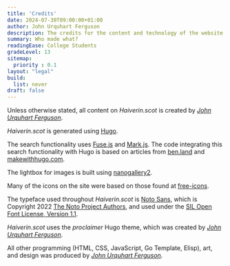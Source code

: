 ```yaml
---
title: 'Credits'
date: 2024-07-30T09:00:00+01:00
author: John Urquhart Ferguson
description: The credits for the content and technology of the website.
summary: Who made what?
readingEase: College Students
gradeLevel: 13
sitemap:
  priority : 0.1
layout: "legal"
build:
  list: never
draft: false
---
```


Unless otherwise stated, all content on *Haiverin.scot* is created by *[John Urquhart Ferguson](https://johnurquhartferguson.info)*.

*Haiverin.scot* is generated using [Hugo](https://gohugo.io).

The search functionality uses [Fuse.js](https://www.fusejs.io) and [Mark.js](https://markjs.io/). The code integrating this search functionality with Hugo is based on articles from [ben.land](https://ben.land/post/2021/12/02/hugo-search-functionality/) and [makewithhugo.com](https://makewithhugo.com/add-search-to-a-hugo-site/).

The lightbox for images is built using [nanogallery2](https://nanogallery2.nanostudio.org/).

Many of the icons on the site were based on those found at [free-icons](https://free-icons.github.io/free-icons/).

The typeface used throughout *Haiverin.scot* is [Noto Sans](https://fonts.google.com/noto/specimen/Noto+Sans), which is Copyright 2022 [The Noto Project Authors](https://github.com/notofonts/latin-greek-cyrillic), and used under the [SIL Open Font License, Version 1.1](https://openfontlicense.org/open-font-license-official-text/). 

*Haiverin.scot* uses the *proclaimer* Hugo theme, which was created by *[John Urquhart Ferguson](https://johnurquhartferguson.info)*.

All other programming (HTML, CSS, JavaScript, Go Template, Elisp), art, and design was produced by *[John Urquhart Ferguson](https://johnurquhartferguson.info)*.
